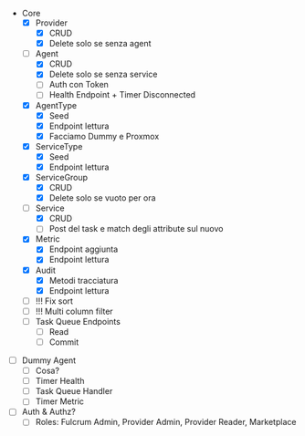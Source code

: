 - Core
  - [x] Provider
    - [x] CRUD
    - [x] Delete solo se senza agent
  - [ ] Agent
    - [x] CRUD
    - [x] Delete solo se senza service
    - [ ] Auth con Token
    - [ ] Health Endpoint + Timer Disconnected
  - [x] AgentType
    - [x] Seed
    - [x] Endpoint lettura
    - [x] Facciamo Dummy e Proxmox
  - [x] ServiceType
    - [x] Seed
    - [x] Endpoint lettura
  - [x] ServiceGroup
    - [x] CRUD
    - [x] Delete solo se vuoto per ora
  - [ ] Service
    - [x] CRUD
    - [ ] Post del task e match degli attribute sul nuovo
  - [x] Metric
    - [x] Endpoint aggiunta
    - [x] Endpoint lettura
  - [x] Audit
    - [x] Metodi tracciatura
    - [x] Endpoint lettura
  - [ ] !!! Fix sort
  - [ ] !!! Multi column filter
  - [ ] Task Queue Endpoints
    - [ ] Read
    - [ ] Commit
- [ ] Dummy Agent
  - [ ] Cosa?
  - [ ] Timer Health
  - [ ] Task Queue Handler
  - [ ] Timer Metric
- [ ] Auth & Authz?
  - [ ] Roles: Fulcrum Admin, Provider Admin, Provider Reader, Marketplace